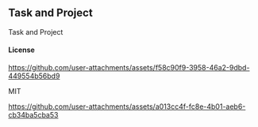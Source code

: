 ## Task and Project

Task and Project

#### License


https://github.com/user-attachments/assets/f58c90f9-3958-46a2-9dbd-449554b56bd9


MIT

https://github.com/user-attachments/assets/a013cc4f-fc8e-4b01-aeb6-cb34ba5cba53

